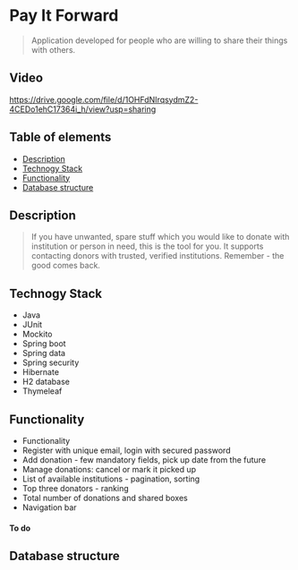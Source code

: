 # Pay It Forward

> Application developed for people who are willing to share their things with others.

## Video
https://drive.google.com/file/d/1OHFdNIrqsydmZ2-4CEDo1ehC17364i_h/view?usp=sharing

## Table of elements

* [Description](#description)
* [Technogy Stack](#technogy-stack)
* [Functionality](#functionality)
* [Database structure](#database-structure)

## Description

> If you have unwanted, spare stuff which you would like to donate with institution or person in need, this is the tool for you. It supports contacting donors with trusted, verified institutions. Remember - the good comes back.

## Technogy Stack

* Java
* JUnit
* Mockito
* Spring boot
* Spring data
* Spring security
* Hibernate
* H2 database
* Thymeleaf

## Functionality

* Functionality
* Register with unique email, login with secured password
* Add donation - few mandatory fields, pick up date from the future
* Manage donations: cancel or mark it picked up
* List of available institutions - pagination, sorting
* Top three donators - ranking
* Total number of donations and shared boxes
* Navigation bar

#### To do

## Database structure
